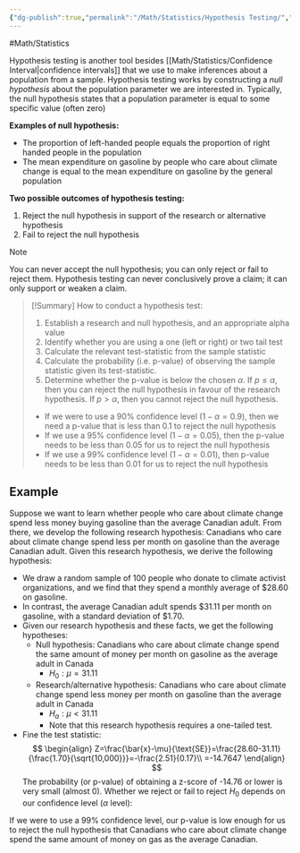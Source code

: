 ```yaml
---
{"dg-publish":true,"permalink":"/Math/Statistics/Hypothesis Testing/","created":"2024-11-16T20:54:23.242-05:00","updated":"2024-12-01T13:43:28.909-05:00"}
---
```


#Math/Statistics 

Hypothesis testing is another tool besides [[Math/Statistics/Confidence Interval\|confidence intervals]] that we use to make inferences about a population from a sample. Hypothesis testing works by constructing a *null hypothesis* about the population parameter we are interested in. Typically, the null hypothesis states that a population parameter is equal to some specific value (often zero)

**Examples of null hypothesis:**
- The proportion of left-handed people equals the proportion of right handed people in the population
- The mean expenditure on gasoline by people who care about climate change is equal to the mean expenditure on gasoline by the general population

**Two possible outcomes of hypothesis testing:**
1. Reject the null hypothesis in support of the research or alternative hypothesis
2. Fail to reject the null hypothesis

> [!Note]
> You can never accept the null hypothesis; you can only reject or fail to reject them. Hypothesis testing can never conclusively prove a claim; it can only support or weaken a claim. 

> [!Summary] How to conduct a hypothesis test:
> 1. Establish a research and null hypothesis, and an appropriate alpha value
> 2. Identify whether you are using a one (left or right) or two tail test
> 3. Calculate the relevant test-statistic from the sample statistic
> 4. Calculate the probability (i.e. p-value) of observing the sample statistic given its test-statistic.
> 5. Determine whether the p-value is below the chosen $\alpha$. If $p\leq\alpha$, then you can reject the null hypothesis in favour of the research hypothesis. If $p>\alpha$, then you cannot reject the null hypothesis.
> 	- If we were to use a 90% confidence level ($1-\alpha=0.9$), then we need a p-value that is less than 0.1 to reject the null hypothesis
> 	- If we use a 95% confidence level ($1-\alpha=0.05$), then the p-value needs to be less than 0.05 for us to reject the null hypothesis
> 	- If we use a 99% confidence level ($1-\alpha=0.01$), then p-value needs to be less than 0.01 for us to reject the null hypothesis
## Example

Suppose we want to learn whether people who care about climate change spend less money buying gasoline than the average Canadian adult. From there, we develop the following research hypothesis: Canadians who care about climate change spend less per month on gasoline than the average Canadian adult. Given this research hypothesis, we derive the following hypothesis:
- We draw a random sample of 100 people who donate to climate activist organizations, and we find that they spend a monthly average of $28.60 on gasoline.
- In contrast, the average Canadian adult spends $31.11 per month on gasoline, with a standard deviation of $1.70.
- Given our research hypothesis and these facts, we get the following hypotheses:
	- Null hypothesis: Canadians who care about climate change spend the same amount of money per month on gasoline as the average adult in Canada 
		- $H_0: \mu=31.11$
	- Research/alternative hypothesis: Canadians who care about climate change spend less money per month on gasoline than the average adult in Canada 
		- $H_a: \mu<31.11$
		- Note that this research hypothesis requires a one-tailed test.
- Fine the test statistic:
$$
\begin{align}
Z=\frac{\bar{x}-\mu}{\text{SE}}=\frac{28.60-31.11}{\frac{1.70}{\sqrt{10,000}}}=-\frac{2.51}{0.17}\\
=-14.7647
\end{align}
$$
The probability (or p-value) of obtaining a z-score of -14.76 or lower is very small (almost 0). Whether we reject or fail to reject $H_0$ depends on our confidence level ($\alpha$ level): 

If we were to use a 99% confidence level, our p-value is low enough for us to reject the null hypothesis that Canadians who care about climate change spend the same amount of money on gas as the average Canadian.